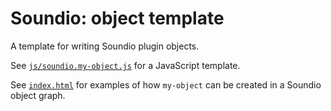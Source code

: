 # Soundio: object template

A template for writing Soundio plugin objects.

See <code><a href="blob/master/js/soundio.my-object.js">js/soundio.my-object.js</a></code> for a JavaScript template.

See <code><a href="blob/master/index.html">index.html</a></code> for examples of how <code>my-object</code> can
be created in a Soundio object graph.